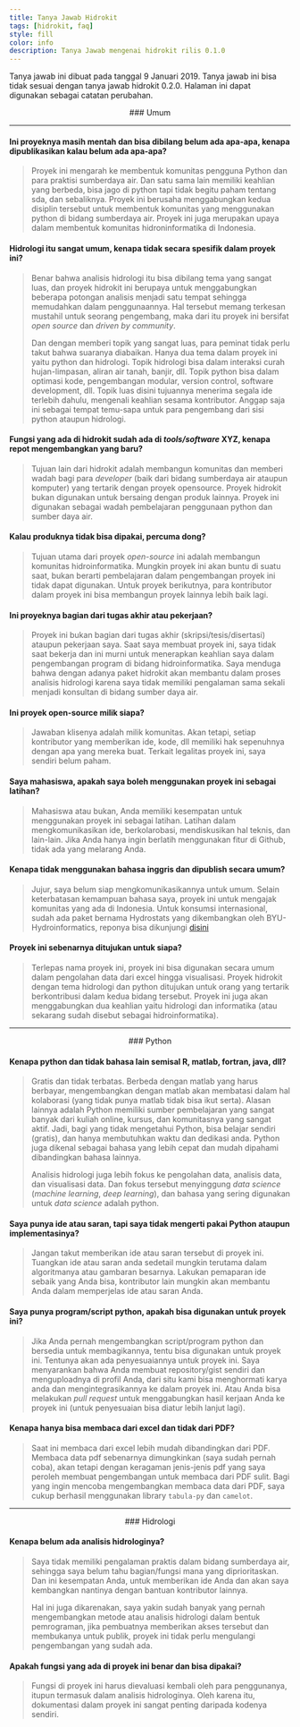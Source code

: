 ```yaml
---
title: Tanya Jawab Hidrokit
tags: [hidrokit, faq]
style: fill
color: info
description: Tanya Jawab mengenai hidrokit rilis 0.1.0
---
```


Tanya jawab ini dibuat pada tanggal 9 Januari 2019. Tanya jawab ini bisa tidak sesuai dengan tanya jawab hidrokit 0.2.0. Halaman ini dapat digunakan sebagai catatan perubahan. 

<div align="center" markdown="1">
### Umum
</div>

-----

#### Ini proyeknya masih mentah dan bisa dibilang belum ada apa-apa, kenapa dipublikasikan kalau belum ada apa-apa?

> Proyek ini mengarah ke membentuk komunitas pengguna Python dan para praktisi sumberdaya air. Dan satu sama lain memiliki keahlian yang berbeda, bisa jago di python tapi tidak begitu paham tentang sda, dan sebaliknya. Proyek ini berusaha menggabungkan kedua disiplin tersebut untuk membentuk komunitas yang menggunakan python di bidang sumberdaya air. Proyek ini juga merupakan upaya dalam membentuk komunitas hidroninformatika di Indonesia.

#### Hidrologi itu sangat umum, kenapa tidak secara spesifik dalam proyek ini?

> Benar bahwa analisis hidrologi itu bisa dibilang tema yang sangat luas, dan proyek hidrokit ini berupaya untuk menggabungkan beberapa potongan analisis menjadi satu tempat sehingga memudahkan dalam penggunaannya. Hal tersebut memang terkesan mustahil untuk seorang pengembang, maka dari itu proyek ini bersifat _open source_ dan _driven by community_. 
> 
> Dan dengan memberi topik yang sangat luas, para peminat tidak perlu takut bahwa suaranya diabaikan. Hanya dua tema dalam proyek ini yaitu python dan hidrologi. Topik hidrologi bisa dalam interaksi curah hujan-limpasan, aliran air tanah, banjir, dll. Topik python bisa dalam optimasi kode, pengembangan modular, version control, software development, dll. Topik luas disini tujuannya menerima segala ide terlebih dahulu, mengenali keahlian sesama kontributor. Anggap saja ini sebagai tempat temu-sapa untuk para pengembang dari sisi python ataupun hidrologi. 

#### Fungsi yang ada di hidrokit sudah ada di _tools/software_ XYZ, kenapa repot mengembangkan yang baru?

> Tujuan lain dari hidrokit adalah membangun komunitas dan memberi wadah bagi para _developer_ (baik dari bidang sumberdaya air ataupun komputer) yang tertarik dengan proyek opensource. Proyek hidrokit bukan digunakan untuk bersaing dengan produk lainnya. Proyek ini digunakan sebagai wadah pembelajaran penggunaan python dan sumber daya air. 

#### Kalau produknya tidak bisa dipakai, percuma dong?

> Tujuan utama dari proyek _open-source_ ini adalah membangun komunitas hidroinformatika. Mungkin proyek ini akan buntu di suatu saat, bukan berarti pembelajaran dalam pengembangan proyek ini tidak dapat digunakan. Untuk proyek berikutnya, para kontributor dalam proyek ini bisa membangun proyek lainnya lebih baik lagi. 

#### Ini proyeknya bagian dari tugas akhir atau pekerjaan?

> Proyek ini bukan bagian dari tugas akhir (skripsi/tesis/disertasi) ataupun pekerjaan saya. Saat saya membuat proyek ini, saya tidak saat bekerja dan ini murni untuk menerapkan keahlian saya dalam pengembangan program di bidang hidroinformatika. Saya menduga bahwa dengan adanya paket hidrokit akan membantu dalam proses analisis hidrologi karena saya tidak memiliki pengalaman sama sekali menjadi konsultan di bidang sumber daya air.

#### Ini proyek open-source milik siapa?

> Jawaban klisenya adalah milik komunitas. Akan tetapi, setiap kontributor yang memberikan ide, kode, dll memiliki hak sepenuhnya dengan apa yang mereka buat. Terkait legalitas proyek ini, saya sendiri belum paham.

#### Saya mahasiswa, apakah saya boleh menggunakan proyek ini sebagai latihan?

> Mahasiswa atau bukan, Anda memiliki kesempatan untuk menggunakan proyek ini sebagai latihan. Latihan dalam mengkomunikasikan ide, berkolarobasi, mendiskusikan hal teknis, dan lain-lain. Jika Anda hanya ingin berlatih menggunakan fitur di Github, tidak ada yang melarang Anda. 

#### Kenapa tidak menggunakan bahasa inggris dan dipublish secara umum?

> Jujur, saya belum siap mengkomunikasikannya untuk umum. Selain keterbatasan kemampuan bahasa saya, proyek ini untuk mengajak komunitas yang ada di Indonesia. Untuk konsumsi internasional, sudah ada paket bernama Hydrostats yang dikembangkan oleh BYU-Hydroinformatics, reponya bisa dikunjungi [disini](https://github.com/BYU-hydroinformatics/Hydrostats)

#### Proyek ini sebenarnya ditujukan untuk siapa?

> Terlepas nama proyek ini, proyek ini bisa digunakan secara umum dalam pengolahan data dari excel hingga visualisasi. Proyek hidrokit dengan tema hidrologi dan python ditujukan untuk orang yang tertarik berkontribusi dalam kedua bidang tersebut. Proyek ini juga akan menggabungkan dua keahlian yaitu hidrologi dan informatika (atau sekarang sudah disebut sebagai hidroinformatika). 

----

<div align="center" markdown="1">
### Python
</div>

#### Kenapa python dan tidak bahasa lain semisal R, matlab, fortran, java, dll?

> Gratis dan tidak terbatas. Berbeda dengan matlab yang harus berbayar, mengembangkan dengan matlab akan membatasi dalam hal kolaborasi (yang tidak punya matlab tidak bisa ikut serta). Alasan lainnya adalah Python memiliki sumber pembelajaran yang sangat banyak dari kuliah online, kursus, dan komunitasnya yang sangat aktif. Jadi, bagi yang tidak mengetahui Python, bisa belajar sendiri (gratis), dan hanya membutuhkan waktu dan dedikasi anda. Python juga dikenal sebagai bahasa yang lebih cepat dan mudah dipahami dibandingkan bahasa lainnya. 
> 
> Analisis hidrologi juga lebih fokus ke pengolahan data, analisis data, dan visualisasi data. Dan fokus tersebut menyinggung _data science_ (_machine learning_, _deep learning_), dan bahasa yang sering digunakan untuk _data science_ adalah python. 

#### Saya punya ide atau saran, tapi saya tidak mengerti pakai Python ataupun implementasinya?

> Jangan takut memberikan ide atau saran tersebut di proyek ini. Tuangkan ide atau saran anda sedetail mungkin terutama dalam algoritmanya atau gambaran besarnya. Lakukan pemaparan ide sebaik yang Anda bisa, kontributor lain mungkin akan membantu Anda dalam memperjelas ide atau saran Anda. 

#### Saya punya program/script python, apakah bisa digunakan untuk proyek ini?

> Jika Anda pernah mengembangkan script/program python dan bersedia untuk membagikannya, tentu bisa digunakan untuk proyek ini. Tentunya akan ada penyesuaiannya untuk proyek ini. Saya menyarankan bahwa Anda membuat repository/gist sendiri dan menguploadnya di profil Anda, dari situ kami bisa menghormati karya anda dan mengintegrasikannya ke dalam proyek ini. Atau Anda bisa melakukan _pull request_ untuk menggabungkan hasil kerjaan Anda ke proyek ini (untuk penyesuaian bisa diatur lebih lanjut lagi). 

#### Kenapa hanya bisa membaca dari excel dan tidak dari PDF?

> Saat ini membaca dari excel lebih mudah dibandingkan dari PDF. Membaca data pdf sebenarnya dimungkinkan (saya sudah pernah coba), akan tetapi dengan keragaman jenis-jenis pdf yang saya peroleh membuat pengembangan untuk membaca dari PDF sulit. Bagi yang ingin mencoba mengembangkan membaca data dari PDF, saya cukup berhasil menggunakan library `tabula-py` dan `camelot`.  

----

<div align="center" markdown="1">
### Hidrologi
</div>

#### Kenapa belum ada analisis hidrologinya?

> Saya tidak memiliki pengalaman praktis dalam bidang sumberdaya air, sehingga saya belum tahu bagian/fungsi mana yang diprioritaskan. Dan ini kesempatan Anda, untuk memberikan ide Anda dan akan saya kembangkan nantinya dengan bantuan kontributor lainnya.
> 
> Hal ini juga dikarenakan, saya yakin sudah banyak yang pernah mengembangkan metode atau analisis hidrologi dalam bentuk pemrograman, jika pembuatnya memberikan akses tersebut dan membukanya untuk publik, proyek ini tidak perlu mengulangi pengembangan yang sudah ada. 

#### Apakah fungsi yang ada di proyek ini benar dan bisa dipakai?

> Fungsi di proyek ini harus dievaluasi kembali oleh para penggunanya, itupun termasuk dalam analisis hidrologinya. Oleh karena itu, dokumentasi dalam proyek ini sangat penting daripada kodenya sendiri. 